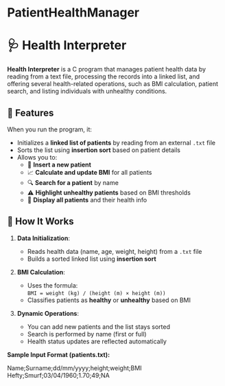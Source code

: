 # PatientHealthManager

# 🩺 Health Interpreter

**Health Interpreter** is a C program that manages patient health data by reading from a text file, processing the records into a linked list, and offering several health-related operations, such as BMI calculation, patient search, and listing individuals with unhealthy conditions.

## 📌 Features

When you run the program, it:
- Initializes a **linked list of patients** by reading from an external `.txt` file
- Sorts the list using **insertion sort** based on patient details
- Allows you to:
  - 📝 **Insert a new patient**
  - 📈 **Calculate and update BMI** for all patients
  - 🔍 **Search for a patient** by name
  - ⚠️ **Highlight unhealthy patients** based on BMI thresholds
  - 👥 **Display all patients** and their health info

## 🧠 How It Works

1. **Data Initialization**:
   - Reads health data (name, age, weight, height) from a `.txt` file
   - Builds a sorted linked list using **insertion sort**

2. **BMI Calculation**:
   - Uses the formula:  
     `BMI = weight (kg) / (height (m) × height (m))`
   - Classifies patients as **healthy** or **unhealthy** based on BMI

3. **Dynamic Operations**:
   - You can add new patients and the list stays sorted
   - Search is performed by name (first or full)
   - Health status updates are reflected automatically
     
**Sample Input Format (patients.txt):**

Name;Surname;dd/mm/yyyy;height;weight;BMI
Hefty;Smurf;03/04/1960;1.70;49;NA

